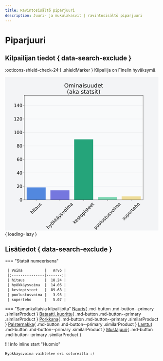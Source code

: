 ```yaml
---
title: Ravintosisältö piparjuuri
description: Juuri- ja mukulakasvit | ravintosisältö piparjuuri
---
```


# Piparjuuri


## Kilpailijan tiedot { data-search-exclude }

:octicons-shield-check-24:{ .shieldMarker } Kilpailija on Finelin hyväksymä.

![Piparjuuri](./images/piparjuuri.png){ loading=lazy }

## Lisätiedot { data-search-exclude }
=== "Statsit numeerisena"

     | Voima          |   Arvo |
     |:---------------|-------:|
     | hitaus         |  18.24 |
     | hyökkäysvoima  |  14.06 |
     | kestopisteet   |  89.68 |
     | puolustusvoima |   3.93 |
     | superteho      |   5.07 |

=== "Samankaltaisia kilpailijoita"
    [Nauris](/nauris){ .md-button .md-button--primary .similarProduct }
    [Bataatti, kuorittu](/bataatti-kuorittu){ .md-button .md-button--primary .similarProduct }
    [Porkkana](/porkkana){ .md-button .md-button--primary .similarProduct }
    [Palsternakka](/palsternakka){ .md-button .md-button--primary .similarProduct }
    [Lanttu](/lanttu){ .md-button .md-button--primary .similarProduct }
    [Mustajuuri](/mustajuuri){ .md-button .md-button--primary .similarProduct }

!!! info inline start "Huomio"

    Hyökkäysvoima vaihtelee eri sotureilla :)
